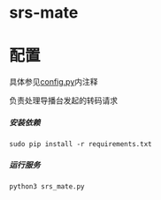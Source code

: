 # srs-mate
# 配置
具体参见[config.py](config.py)内注释

负责处理导播台发起的转码请求
##### 安装依赖
```
sudo pip install -r requirements.txt
```
##### 运行服务
```
python3 srs_mate.py
```
